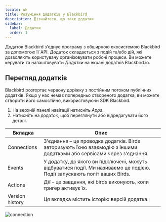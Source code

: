 ```yaml
---
locale: uk
title: Розуміння додатків у Blackbird
description: Дізнайтеся, що таке додатки
sidebar:
  label: Додатки
  order: 1
---
```


Додаток Blackbird з'єднує програму з обширною екосистемою Blackbird за допомогою її API. Додаток складається з подій та/або дій, які дозволяють користувачу організовувати робочі процеси. Ви можете керувати та налаштовувати _Додатки_ на екрані додатків Blackbird.io.

## Перегляд додатків

Blackbird розгортає червону доріжку з постійним потоком публічних додатків. Якщо у нас немає попередньо створеного додатка, ви можете створити його самостійно, використовуючи SDK Blackbird.

1. На верхній панелі навігації натисніть _Apps_.
2. Натисніть на додаток, щоб переглянути або відредагувати його деталі.

| Вкладка         | Опис                                                                                                                |
| --------------- | ------------------------------------------------------------------------------------------------------------------- |
| Connections     | З'єднання – це проводка додатків. Birds авторизують їхню взаємодію з іншими додатками або сервісами через з'єднання. |
| Events          | У додатку, до якого ви підключені, можуть відбуватися події. Ми називаємо це подією. Події запускають політ ваших Birds. |
| Actions         | Дії – це завдання, які birds виконують, коли тригер активує їх.                                                    |
| Version history | Ця вкладка містить історію версій додатка.                                                                         |

![connection](https://d33v4339jhl8k0.cloudfront.net/docs/assets/64089f6dc6ff3e6ff7fa7c9b/images/646cb12c55262c1c47d0953c/file-3dtYY1F4Nf.gif)